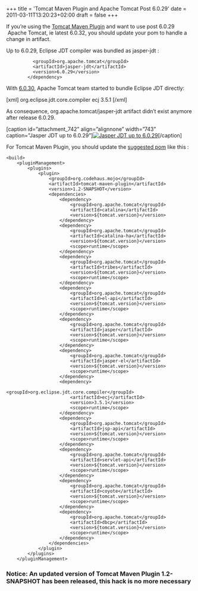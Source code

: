 +++
title = 'Tomcat Maven Plugin and Apache Tomcat Post 6.0.29'
date = 2011-03-11T13:20:23+02:00
draft = false
+++

If you’re using the [Tomcat Maven Plugin](http://mojo.codehaus.org/tomcat-maven-plugin/) and want to use post 6.0.29  Apache Tomcat, ie latest 6.0.32, you should update your pom to handle a change in artifact.

Up to 6.0.29, Eclipse JDT compiler was bundled as jasper-jdt :

```
          <groupId>org.apache.tomcat</groupId>
          <artifactId>jasper-jdt</artifactId>
          <version>6.0.29</version>
        </dependency>
```

With [6.0.30](http://tomcat.apache.org/tomcat-6.0-doc/changelog.html), Apache Tomcat team started to bundle Eclipse JDT directly:

[xml] org.eclipse.jdt.core.compiler ecj 3.5.1 [/xml]

As consequence, org.apache.tomcat/jasper-jdt artifact didn’t exist anymore after release 6.0.29.

[caption id=”attachment_742” align=”alignnone” width=”743” caption=”Jasper JDT up to 6.0.29”][![Jasper JDT up to 6.0.29](http://blog.hgomez.net/wp-content/uploads/2011/03/jasper-jdt.png)](http://blog.hgomez.net/wp-content/uploads/2011/03/jasper-jdt.png)[/caption]

For Tomcat Maven Plugin, you should update the [suggested pom](http://mojo.codehaus.org/tomcat-maven-plugin/examples/adjust-embedded-tomcat-version.html) like this :

```
<build>
    <pluginManagement>
        <plugins>
            <plugin>
                <groupId>org.codehaus.mojo</groupId>
                <artifactId>tomcat-maven-plugin</artifactId>
                <version>1.2-SNAPSHOT</version>
                <dependencies>
                    <dependency>
                        <groupId>org.apache.tomcat</groupId>
                        <artifactId>catalina</artifactId>
                        <version>${tomcat.version}</version>
                    </dependency>
                    <dependency>
                        <groupId>org.apache.tomcat</groupId>
                        <artifactId>catalina-ha</artifactId>
                        <version>${tomcat.version}</version>
                        <scope>runtime</scope>
                    </dependency>
                    <dependency>
                        <groupId>org.apache.tomcat</groupId>
                        <artifactId>tribes</artifactId>
                        <version>${tomcat.version}</version>
                        <scope>runtime</scope>
                    </dependency>
                    <dependency>
                        <groupId>org.apache.tomcat</groupId>
                        <artifactId>el-api</artifactId>
                        <version>${tomcat.version}</version>
                        <scope>runtime</scope>
                    </dependency>
                    <dependency>
                        <groupId>org.apache.tomcat</groupId>
                        <artifactId>jasper</artifactId>
                        <version>${tomcat.version}</version>
                        <scope>runtime</scope>
                    </dependency>
                    <dependency>
                        <groupId>org.apache.tomcat</groupId>
                        <artifactId>jasper-el</artifactId>
                        <version>${tomcat.version}</version>
                        <scope>runtime</scope>
                    </dependency>
                    <dependency>
                        <groupId>org.eclipse.jdt.core.compiler</groupId>
                        <artifactId>ecj</artifactId>
                        <version>3.5.1</version>
                        <scope>runtime</scope>
                    </dependency>
                    <dependency>
                        <groupId>org.apache.tomcat</groupId>
                        <artifactId>jsp-api</artifactId>
                        <version>${tomcat.version}</version>
                        <scope>runtime</scope>
                    </dependency>
                    <dependency>
                        <groupId>org.apache.tomcat</groupId>
                        <artifactId>servlet-api</artifactId>
                        <version>${tomcat.version}</version>
                        <scope>runtime</scope>
                    </dependency>
                    <dependency>
                        <groupId>org.apache.tomcat</groupId>
                        <artifactId>coyote</artifactId>
                        <version>${tomcat.version}</version>
                        <scope>runtime</scope>
                    </dependency>
                    <dependency>
                        <groupId>org.apache.tomcat</groupId>
                        <artifactId>dbcp</artifactId>
                        <version>${tomcat.version}</version>
                        <scope>runtime</scope>
                    </dependency>
                </dependencies>
            </plugin>
        </plugins>
    </pluginManagement>
```

### Notice: An updated version of Tomcat Maven Plugin 1.2-SNAPSHOT has been released, this hack is no more necessary

